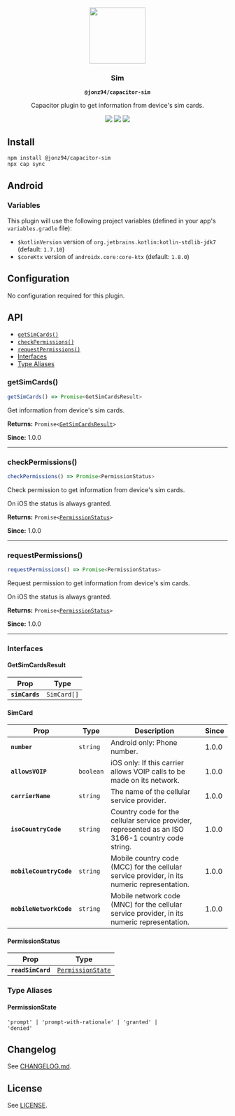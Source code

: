 <p align="center"><br><img src="https://user-images.githubusercontent.com/236501/85893648-1c92e880-b7a8-11ea-926d-95355b8175c7.png" width="128" height="128" /></p>
<h3 align="center">Sim</h3>
<p align="center"><strong><code>@jonz94/capacitor-sim</code></strong></p>
<p align="center">
  Capacitor plugin to get information from device's sim cards.
</p>

<p align="center">
  <a href="https://github.com/jonz94/capacitor-sim/actions/workflows/ci.yml"><img src="https://img.shields.io/github/actions/workflow/status/jonz94/capacitor-sim/ci.yml?branch=main&logo=github&style=flat-square" /></a>
  <a href="https://www.npmjs.com/package/@jonz94/capacitor-sim"><img src="https://img.shields.io/npm/l/@jonz94/capacitor-sim?style=flat-square" /></a>
  <a href="https://www.npmjs.com/package/@jonz94/capacitor-sim"><img src="https://img.shields.io/npm/v/@jonz94/capacitor-sim?style=flat-square" /></a>
</p>

## Install

```shell
npm install @jonz94/capacitor-sim
npx cap sync
```

## Android

### Variables

This plugin will use the following project variables (defined in your app's `variables.gradle` file):
- `$kotlinVersion` version of `org.jetbrains.kotlin:kotlin-stdlib-jdk7` (default: `1.7.10`)
- `$coreKtx` version of `androidx.core:core-ktx` (default: `1.8.0`)

## Configuration

No configuration required for this plugin.

## API

<docgen-index>

* [`getSimCards()`](#getsimcards)
* [`checkPermissions()`](#checkpermissions)
* [`requestPermissions()`](#requestpermissions)
* [Interfaces](#interfaces)
* [Type Aliases](#type-aliases)

</docgen-index>

<docgen-api>
<!--Update the source file JSDoc comments and rerun docgen to update the docs below-->

### getSimCards()

```typescript
getSimCards() => Promise<GetSimCardsResult>
```

Get information from device's sim cards.

**Returns:** <code>Promise&lt;<a href="#getsimcardsresult">GetSimCardsResult</a>&gt;</code>

**Since:** 1.0.0

--------------------


### checkPermissions()

```typescript
checkPermissions() => Promise<PermissionStatus>
```

Check permission to get information from device's sim cards.

On iOS the status is always granted.

**Returns:** <code>Promise&lt;<a href="#permissionstatus">PermissionStatus</a>&gt;</code>

**Since:** 1.0.0

--------------------


### requestPermissions()

```typescript
requestPermissions() => Promise<PermissionStatus>
```

Request permission to get information from device's sim cards.

On iOS the status is always granted.

**Returns:** <code>Promise&lt;<a href="#permissionstatus">PermissionStatus</a>&gt;</code>

**Since:** 1.0.0

--------------------


### Interfaces


#### GetSimCardsResult

| Prop           | Type                   |
| -------------- | ---------------------- |
| **`simCards`** | <code>SimCard[]</code> |


#### SimCard

| Prop                    | Type                 | Description                                                                                       | Since |
| ----------------------- | -------------------- | ------------------------------------------------------------------------------------------------- | ----- |
| **`number`**            | <code>string</code>  | Android only: Phone number.                                                                       | 1.0.0 |
| **`allowsVOIP`**        | <code>boolean</code> | iOS only: If this carrier allows VOIP calls to be made on its network.                            | 1.0.0 |
| **`carrierName`**       | <code>string</code>  | The name of the cellular service provider.                                                        | 1.0.0 |
| **`isoCountryCode`**    | <code>string</code>  | Country code for the cellular service provider, represented as an ISO 3166-1 country code string. | 1.0.0 |
| **`mobileCountryCode`** | <code>string</code>  | Mobile country code (MCC) for the cellular service provider, in its numeric representation.       | 1.0.0 |
| **`mobileNetworkCode`** | <code>string</code>  | Mobile network code (MNC) for the cellular service provider, in its numeric representation.       | 1.0.0 |


#### PermissionStatus

| Prop              | Type                                                        |
| ----------------- | ----------------------------------------------------------- |
| **`readSimCard`** | <code><a href="#permissionstate">PermissionState</a></code> |


### Type Aliases


#### PermissionState

<code>'prompt' | 'prompt-with-rationale' | 'granted' | 'denied'</code>

</docgen-api>

## Changelog

See [CHANGELOG.md](https://github.com/jonz94/capacitor-sim/blob/main/CHANGELOG.md).

## License

See [LICENSE](https://github.com/jonz94/capacitor-sim/blob/main/LICENSE).

